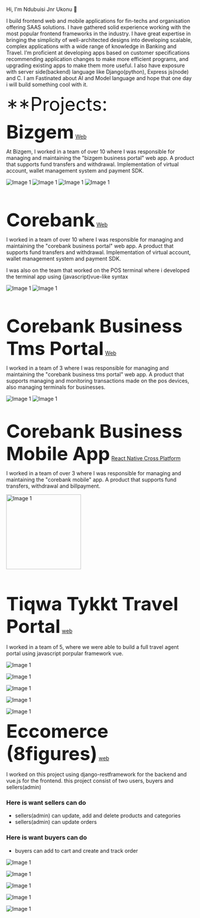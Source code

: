 Hi, I'm Ndubuisi Jnr Ukonu 👋

I build frontend web and mobile applications for fin-techs and organisation offering SAAS solutions. I have gathered solid experience working with the most popular frontend frameworks in the industry. I have great expertise in bringing the simplicity of well-architected designs into developing scalable, complex applications with a wide range of knowledge in Banking and Travel. I’m proficient at developing apps based on customer specifications recommending application changes to make more efficient programs, and upgrading existing apps to make them more useful. I also have exposure with server side(backend) language like Django(python), Express js(node) and C. I am Fastinated about AI and Model language and hope that one day i will build something cool with it.

<span style="font-size:50px;">**Projects:</span>

<span style="font-size:50px;">**Bizgem**</span> [Web](https://bizgem.io)

At Bizgem, I worked in a team of over 10 where I was responsible for managing and maintaining the "bizgem business portal" web app. A product that supports fund transfers and withdrawal. Implementation of virtual account, wallet management system and payment SDK.

<p align="start">
  <img src="https://github.com/ndubisijnr/portfolio/blob/a93dfe739de7ff588aea9242140b768d5688b4b2/Screenshot%202024-07-13%20at%2014.49.33.png?raw=true" alt="Image 1" />
  <img src="https://github.com/ndubisijnr/portfolio/blob/main/Screenshot%202024-07-13%20at%2016.23.39.png?raw=true" alt="Image 1" />
  <img src="https://github.com/ndubisijnr/portfolio/blob/main/Screenshot%202024-07-13%20at%2017.15.04.png?raw=true" alt="Image 1" />
  <img src="https://github.com/ndubisijnr/portfolio/blob/main/Screenshot%202024-07-13%20at%2017.16.08.png?raw=true" alt="Image 1" />
</p>

<br><br>

<span style="font-size:50px;">**Corebank**</span> [Web](https://www.corebanknigeria.com/business)

I worked in a team of over 10 where I was responsible for managing and maintaining the "corebank business portal" web app. A product that supports fund transfers and withdrawal. Implementation of virtual account, wallet management system and payment SDK.

I was also on the team that worked on the POS terminal where i developed the terminal app using (javascript)vue-like syntax

<p align="start">
  <img src="https://github.com/ndubisijnr/portfolio/blob/main/Screenshot%202024-07-13%20at%2016.22.13.png?raw=true" alt="Image 1" />
  <img src="https://github.com/ndubisijnr/portfolio/blob/main/Screenshot%202024-07-13%20at%2016.22.59.png?raw=true" alt="Image 1" />
</p>

<br><br>

<span style="font-size:50px;">**Corebank Business Tms Portal**</span> [Web](https://www.corebanknigeria.com/business)

I worked in a team of 3 where I was responsible for managing and maintaining the "corebank business tms portal" web app. A product that supports managing and monitoring transactions made on the pos devices, also managing terminals for businesses.
<p align="start">
  <img src="https://github.com/ndubisijnr/portfolio/blob/main/Screenshot 2024-11-20 at 09.46.38.png?raw=true" alt="Image 1" />
  <img src="https://github.com/ndubisijnr/portfolio/blob/main/Screenshot 2024-11-20 at 09.48.01.png?raw=true" alt="Image 1" />
</p>

<br/><br/>
<span style="font-size:50px;">**Corebank Business Mobile App**</span> [React Native Cross Platform](https://play.google.com/store/apps/details?id=com.quickgem.coresteppos&hl=en_US)

I worked in a team of over 3 where I was responsible for managing and maintaining the "corebank mobile" app. A product that supports fund transfers, withdrawal and billpayment.

<p align="start">
  <img src="https://raw.githubusercontent.com/ndubisijnr/portfolio/main/corebank.webp?raw=true" alt="Image 1" width="200" />
</p>

<br><br />


<span style="font-size:50px;">**Tiqwa Tykkt Travel Portal**</span> [web](https://www.tykkt.com)
<br><br>
I worked in a team of 5, where we were able to build a full travel agent portal using javascript porpular framework vue.
<p align="start">
  <img src="https://github.com/ndubisijnr/portfolio/blob/main/Screenshot%202024-08-14%20at%2023.22.09.png" alt="Image 1" />
</p>

<p align="start">
    <img src="https://github.com/ndubisijnr/portfolio/blob/main/Screenshot%202024-08-14%20at%2023.28.17.png" alt="Image 1" />

</p>

<p align="start">
    <img src="https://github.com/ndubisijnr/portfolio/blob/main/Screenshot%202024-08-14%20at%2023.29.16.png" alt="Image 1"  />

</p>

<p align="start">
    <img src="https://github.com/ndubisijnr/portfolio/blob/main/Screenshot%202024-08-14%20at%2023.29.59.png" alt="Image 1" />

</p>

<p align="start">
    <img src="https://github.com/ndubisijnr/portfolio/blob/main/Screenshot%202024-08-14%20at%2023.30.48.png" alt="Image 1" />

</p>


<span style="font-size:50px;">**Eccomerce (8figures)**</span> [web](https://www.tykkt.com)
<br><br>
I worked on this project using django-restframework for the backend and vue.js for the frontend.
this project consist of two users, buyers and sellers(admin)

<h3>Here is want sellers can do</h3>

<ul>
  <li>sellers(admin) can update, add and delete products and categories</li>
    <li>sellers(admin) can update orders</li>
</ul>


<h3>Here is want buyers can do</h3>

<ul>
  <li>buyers can add to cart and create and track order</li>
</ul>

<p align="start">
  <img src="https://github.com/ndubisijnr/portfolio/blob/main/Screenshot%2025-02-05%at%13.49.08.png" alt="Image 1" />
</p>

<p align="start">
    <img src="https://github.com/ndubisijnr/portfolio/blob/main/Screenshot%2025-02-05%at%13.46.51.png" alt="Image 1" />

</p>

<p align="start">
    <img src="https://github.com/ndubisijnr/portfolio/blob/main/Screenshot%2025-02-05%at%13.47.12.png" alt="Image 1"  />

</p>

<p align="start">
    <img src="https://github.com/ndubisijnr/portfolio/blob/main/Screenshot%2025-02-05%at%13.47.41.png" alt="Image 1" />

</p>

<p align="start">
    <img src="https://github.com/ndubisijnr/portfolio/blob/main/Screenshot%2025-02-05%at%13.48.24.png" alt="Image 1" />

</p>

